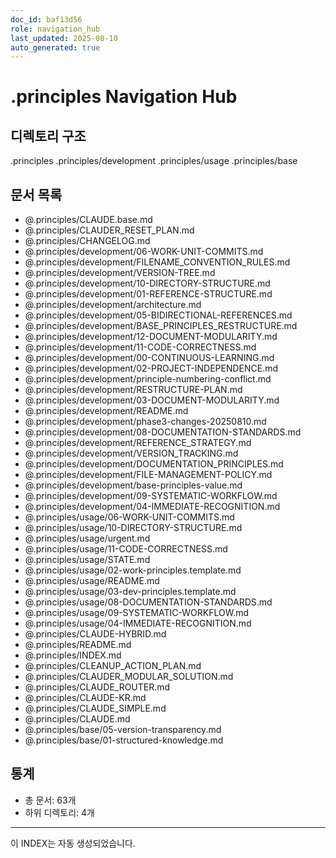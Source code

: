 ```yaml
---
doc_id: baf13d56
role: navigation_hub
last_updated: 2025-08-10
auto_generated: true
---
```


# .principles Navigation Hub

## 디렉토리 구조
.principles
.principles/development
.principles/usage
.principles/base

## 문서 목록
- @.principles/CLAUDE.base.md
- @.principles/CLAUDER_RESET_PLAN.md
- @.principles/CHANGELOG.md
- @.principles/development/06-WORK-UNIT-COMMITS.md
- @.principles/development/FILENAME_CONVENTION_RULES.md
- @.principles/development/VERSION-TREE.md
- @.principles/development/10-DIRECTORY-STRUCTURE.md
- @.principles/development/01-REFERENCE-STRUCTURE.md
- @.principles/development/architecture.md
- @.principles/development/05-BIDIRECTIONAL-REFERENCES.md
- @.principles/development/BASE_PRINCIPLES_RESTRUCTURE.md
- @.principles/development/12-DOCUMENT-MODULARITY.md
- @.principles/development/11-CODE-CORRECTNESS.md
- @.principles/development/00-CONTINUOUS-LEARNING.md
- @.principles/development/02-PROJECT-INDEPENDENCE.md
- @.principles/development/principle-numbering-conflict.md
- @.principles/development/RESTRUCTURE-PLAN.md
- @.principles/development/03-DOCUMENT-MODULARITY.md
- @.principles/development/README.md
- @.principles/development/phase3-changes-20250810.md
- @.principles/development/08-DOCUMENTATION-STANDARDS.md
- @.principles/development/REFERENCE_STRATEGY.md
- @.principles/development/VERSION_TRACKING.md
- @.principles/development/DOCUMENTATION_PRINCIPLES.md
- @.principles/development/FILE-MANAGEMENT-POLICY.md
- @.principles/development/base-principles-value.md
- @.principles/development/09-SYSTEMATIC-WORKFLOW.md
- @.principles/development/04-IMMEDIATE-RECOGNITION.md
- @.principles/usage/06-WORK-UNIT-COMMITS.md
- @.principles/usage/10-DIRECTORY-STRUCTURE.md
- @.principles/usage/urgent.md
- @.principles/usage/11-CODE-CORRECTNESS.md
- @.principles/usage/STATE.md
- @.principles/usage/02-work-principles.template.md
- @.principles/usage/README.md
- @.principles/usage/03-dev-principles.template.md
- @.principles/usage/08-DOCUMENTATION-STANDARDS.md
- @.principles/usage/09-SYSTEMATIC-WORKFLOW.md
- @.principles/usage/04-IMMEDIATE-RECOGNITION.md
- @.principles/CLAUDE-HYBRID.md
- @.principles/README.md
- @.principles/INDEX.md
- @.principles/CLEANUP_ACTION_PLAN.md
- @.principles/CLAUDER_MODULAR_SOLUTION.md
- @.principles/CLAUDE_ROUTER.md
- @.principles/CLAUDE-KR.md
- @.principles/CLAUDE_SIMPLE.md
- @.principles/CLAUDE.md
- @.principles/base/05-version-transparency.md
- @.principles/base/01-structured-knowledge.md

## 통계
- 총 문서:       63개
- 하위 디렉토리:        4개

---
이 INDEX는 자동 생성되었습니다.
